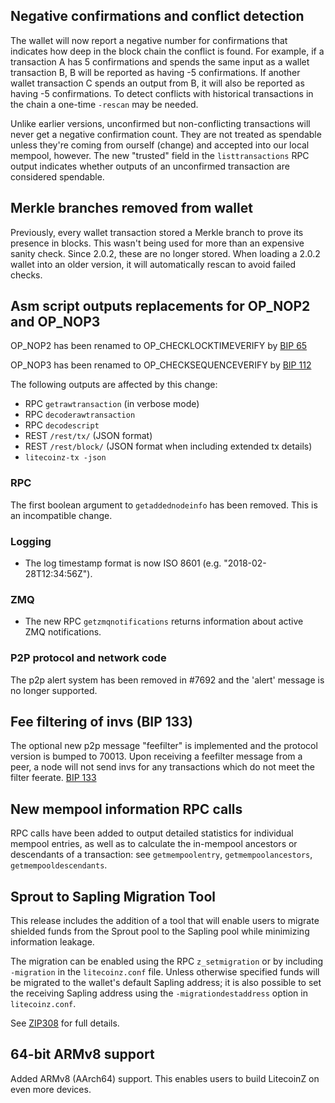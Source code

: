 Negative confirmations and conflict detection
---------------------------------------------

The wallet will now report a negative number for confirmations that indicates
how deep in the block chain the conflict is found. For example, if a transaction
A has 5 confirmations and spends the same input as a wallet transaction B, B
will be reported as having -5 confirmations. If another wallet transaction C
spends an output from B, it will also be reported as having -5 confirmations.
To detect conflicts with historical transactions in the chain a one-time
`-rescan` may be needed.

Unlike earlier versions, unconfirmed but non-conflicting transactions will never
get a negative confirmation count. They are not treated as spendable unless
they're coming from ourself (change) and accepted into our local mempool,
however. The new "trusted" field in the `listtransactions` RPC output
indicates whether outputs of an unconfirmed transaction are considered
spendable.

Merkle branches removed from wallet
-----------------------------------
Previously, every wallet transaction stored a Merkle branch to prove its
presence in blocks. This wasn't being used for more than an expensive
sanity check. Since 2.0.2, these are no longer stored. When loading a
2.0.2 wallet into an older version, it will automatically rescan to avoid
failed checks.

Asm script outputs replacements for OP_NOP2 and OP_NOP3
-------------------------------------------------------

OP_NOP2 has been renamed to OP_CHECKLOCKTIMEVERIFY by [BIP 
65](https://github.com/bitcoin/bips/blob/master/bip-0065.mediawiki)

OP_NOP3 has been renamed to OP_CHECKSEQUENCEVERIFY by [BIP 
112](https://github.com/bitcoin/bips/blob/master/bip-0112.mediawiki)

The following outputs are affected by this change:
- RPC `getrawtransaction` (in verbose mode)
- RPC `decoderawtransaction`
- RPC `decodescript`
- REST `/rest/tx/` (JSON format)
- REST `/rest/block/` (JSON format when including extended tx details)
- `litecoinz-tx -json`

### RPC

The first boolean argument to `getaddednodeinfo` has been removed. This is an incompatible change.

### Logging

- The log timestamp format is now ISO 8601 (e.g. "2018-02-28T12:34:56Z").

### ZMQ

- The new RPC `getzmqnotifications` returns information about active ZMQ
  notifications.

### P2P protocol and network code

The p2p alert system has been removed in #7692 and the 'alert' message is no longer supported.

Fee filtering of invs (BIP 133)
------------------------------------

The optional new p2p message "feefilter" is implemented and the protocol
version is bumped to 70013. Upon receiving a feefilter message from a peer,
a node will not send invs for any transactions which do not meet the filter
feerate. [BIP 133](https://github.com/bitcoin/bips/blob/master/bip-0133.mediawiki)

New mempool information RPC calls
---------------------------------

RPC calls have been added to output detailed statistics for individual mempool
entries, as well as to calculate the in-mempool ancestors or descendants of a
transaction: see `getmempoolentry`, `getmempoolancestors`, `getmempooldescendants`.

Sprout to Sapling Migration Tool
--------------------------------
This release includes the addition of a tool that will enable users to migrate
shielded funds from the Sprout pool to the Sapling pool while minimizing
information leakage. 

The migration can be enabled using the RPC `z_setmigration` or by including
`-migration` in the `litecoinz.conf` file. Unless otherwise specified funds will be
migrated to the wallet's default Sapling address; it is also possible to set the 
receiving Sapling address using the `-migrationdestaddress` option in `litecoinz.conf`.

See [ZIP308](https://github.com/zcash/zips/blob/master/zip-0308.rst) for full details. 

64-bit ARMv8 support
--------------------
Added ARMv8 (AArch64) support. This enables users to build LitecoinZ on even more
devices.
